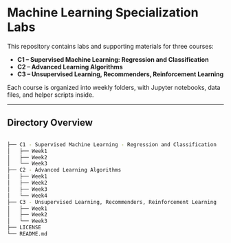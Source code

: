 # Machine Learning Specialization Labs

This repository contains labs and supporting materials for three courses:

- **C1 – Supervised Machine Learning: Regression and Classification**
- **C2 – Advanced Learning Algorithms**
- **C3 – Unsupervised Learning, Recommenders, Reinforcement Learning**

Each course is organized into weekly folders, with Jupyter notebooks, data files, and helper scripts inside.

---

## Directory Overview


```bash

├── C1 - Supervised Machine Learning - Regression and Classification
│   ├── Week1
│   ├── Week2
│   └── Week3
├── C2 - Advanced Learning Algorithms
│   ├── Week1
│   ├── Week2
│   ├── Week3
│   └── Week4
├── C3 - Unsupervised Learning, Recommenders, Reinforcement Learning
│   ├── Week1
│   ├── Week2
│   └── Week3
├── LICENSE
└── README.md

```
